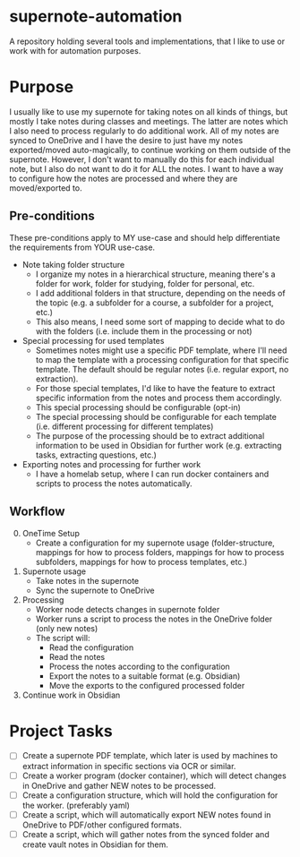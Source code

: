 # supernote-automation
A repository holding several tools and implementations, that I like to use or work with for automation purposes.

# Purpose

I usually like to use my supernote for taking notes on all kinds of things, but mostly I take notes during classes and meetings. The latter are notes which I also need to process regularly to do additional work.
All of my notes are synced to OneDrive and I have the desire to just have my notes exported/moved auto-magically, to continue working on them outside of the supernote.
However, I don't want to manually do this for each individual note, but I also do not want to do it for ALL the notes. I want to have a way to configure how the notes are processed and where they are moved/exported to.

## Pre-conditions

These pre-conditions apply to MY use-case and should help differentiate the requirements from YOUR use-case.

- Note taking folder structure
    - I organize my notes in a hierarchical structure, meaning there's a folder for work, folder for studying, folder for personal, etc.
    - I add additional folders in that structure, depending on the needs of the topic (e.g. a subfolder for a course, a subfolder for a project, etc.)
    - This also means, I need some sort of mapping to decide what to do with the folders (i.e. include them in the processing or not)
- Special processing for used templates
    - Sometimes notes might use a specific PDF template, where I'll need to map the template with a processing configuration for that specific template. The default should be regular notes (i.e. regular export, no extraction).
    - For those special templates, I'd like to have the feature to extract specific information from the notes and process them accordingly.
    - This special processing should be configurable (opt-in)
    - The special processing should be configurable for each template (i.e. different processing for different templates)
    - The purpose of the processing should be to extract additional information to be used in Obsidian for further work (e.g. extracting tasks, extracting questions, etc.)
- Exporting notes and processing for further work
    - I have a homelab setup, where I can run docker containers and scripts to process the notes automatically.

## Workflow

0. OneTime Setup
    - Create a configuration for my supernote usage (folder-structure, mappings for how to process folders, mappings for how to process subfolders, mappings for how to process templates, etc.)
1. Supernote usage
    - Take notes in the supernote
    - Sync the supernote to OneDrive
2. Processing
    - Worker node detects changes in supernote folder
    - Worker runs a script to process the notes in the OneDrive folder (only new notes)
    - The script will:
        - Read the configuration
        - Read the notes
        - Process the notes according to the configuration
        - Export the notes to a suitable format (e.g. Obsidian)
        - Move the exports to the configured processed folder
3. Continue work in Obsidian

# Project Tasks

- [ ] Create a supernote PDF template, which later is used by machines to extract information in specific sections via OCR or similar.
- [ ] Create a worker program (docker container), which will detect changes in OneDrive and gather NEW notes to be processed.
- [ ] Create a configuration structure, which will hold the configuration for the worker. (preferably yaml)
- [ ] Create a script, which will automatically export NEW notes found in OneDrive to PDF/other configured formats.
- [ ] Create a script, which will gather notes from the synced folder and create vault notes in Obsidian for them.